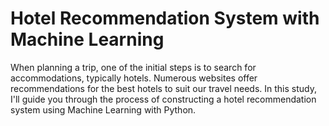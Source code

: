 # Hotel Recommendation System with Machine Learning

When planning a trip, one of the initial steps is to search for accommodations, typically hotels. Numerous websites offer recommendations for the best hotels to suit our travel needs. In this study, I'll guide you through the process of constructing a hotel recommendation system using Machine Learning with Python.
